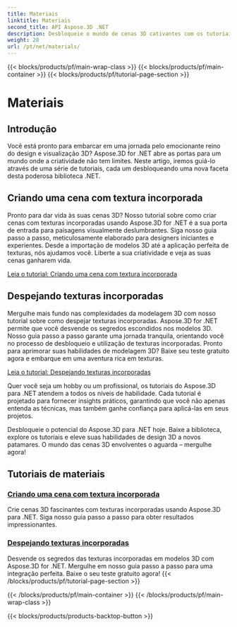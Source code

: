 ```yaml
---
title: Materiais
linktitle: Materiais
second_title: API Aspose.3D .NET
description: Desbloqueie o mundo de cenas 3D cativantes com os tutoriais do Aspose.3D para .NET. Aprenda a criar cenas impressionantes e explorar texturas incorporadas sem esforço.
weight: 28
url: /pt/net/materials/
---
```


{{< blocks/products/pf/main-wrap-class >}}
{{< blocks/products/pf/main-container >}}
{{< blocks/products/pf/tutorial-page-section >}}

# Materiais

## Introdução

Você está pronto para embarcar em uma jornada pelo emocionante reino do design e visualização 3D? Aspose.3D for .NET abre as portas para um mundo onde a criatividade não tem limites. Neste artigo, iremos guiá-lo através de uma série de tutoriais, cada um desbloqueando uma nova faceta desta poderosa biblioteca .NET.

## Criando uma cena com textura incorporada

Pronto para dar vida às suas cenas 3D? Nosso tutorial sobre como criar cenas com texturas incorporadas usando Aspose.3D for .NET é a sua porta de entrada para paisagens visualmente deslumbrantes. Siga nosso guia passo a passo, meticulosamente elaborado para designers iniciantes e experientes. Desde a importação de modelos 3D até a aplicação perfeita de texturas, nós ajudamos você. Liberte a sua criatividade e veja as suas cenas ganharem vida.

[Leia o tutorial: Criando uma cena com textura incorporada](./create-scene-embedded-texture/)

## Despejando texturas incorporadas

Mergulhe mais fundo nas complexidades da modelagem 3D com nosso tutorial sobre como despejar texturas incorporadas. Aspose.3D for .NET permite que você desvende os segredos escondidos nos modelos 3D. Nosso guia passo a passo garante uma jornada tranquila, orientando você no processo de desbloqueio e utilização de texturas incorporadas. Pronto para aprimorar suas habilidades de modelagem 3D? Baixe seu teste gratuito agora e embarque em uma aventura rica em texturas.

[Leia o tutorial: Despejando texturas incorporadas](./dump-embedded-textures/)

Quer você seja um hobby ou um profissional, os tutoriais do Aspose.3D para .NET atendem a todos os níveis de habilidade. Cada tutorial é projetado para fornecer insights práticos, garantindo que você não apenas entenda as técnicas, mas também ganhe confiança para aplicá-las em seus projetos.

Desbloqueie o potencial do Aspose.3D para .NET hoje. Baixe a biblioteca, explore os tutoriais e eleve suas habilidades de design 3D a novos patamares. O mundo das cenas 3D envolventes o aguarda – mergulhe agora!
## Tutoriais de materiais
### [Criando uma cena com textura incorporada](./create-scene-embedded-texture/)
Crie cenas 3D fascinantes com texturas incorporadas usando Aspose.3D para .NET. Siga nosso guia passo a passo para obter resultados impressionantes.
### [Despejando texturas incorporadas](./dump-embedded-textures/)
Desvende os segredos das texturas incorporadas em modelos 3D com Aspose.3D for .NET. Mergulhe em nosso guia passo a passo para uma integração perfeita. Baixe o seu teste gratuito agora!
{{< /blocks/products/pf/tutorial-page-section >}}

{{< /blocks/products/pf/main-container >}}
{{< /blocks/products/pf/main-wrap-class >}}

{{< blocks/products/products-backtop-button >}}
